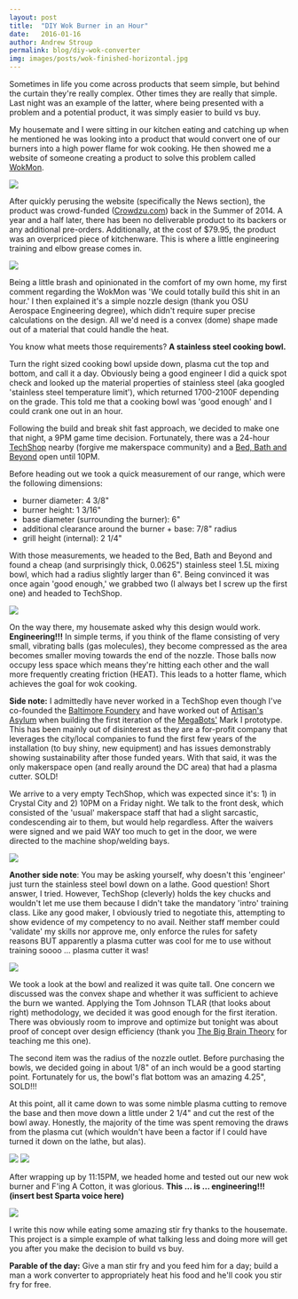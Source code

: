 ```yaml
---
layout: post
title:  "DIY Wok Burner in an Hour"
date:   2016-01-16
author: Andrew Stroup
permalink: blog/diy-wok-converter
img: images/posts/wok-finished-horizontal.jpg
---
```

Sometimes in life you come across products that seem simple, but behind the curtain they're really complex. Other times they are really that simple. Last night was an example of the latter, where being presented with a problem and a potential product, it was simply easier to build vs buy.

My housemate and I were sitting in our kitchen eating and catching up when he mentioned he was looking into a product that would convert one of our burners into a high power flame for wok cooking. He then showed me a website of someone creating a product to solve this problem called [WokMon](http://wokmon.com).

<img src="{{ baseurl }}/images/posts/wok-wokmon.jpg" class="img-responsive">

After quickly perusing the website (specifically the News section), the product was crowd-funded ([Crowdzu.com](https://www.crowdzu.com/funding/campaigns/19/wokmon/)) back in the Summer of 2014. A year and a half later, there has been no deliverable product to its backers or any additional pre-orders. Additionally, at the cost of $79.95, the product was an overpriced piece of kitchenware. This is where a little engineering training and elbow grease comes in.

<img src="{{ baseurl }}/images/posts/wok-wokmon-pricing.jpg" class="img-responsive">

Being a little brash and opinionated in the comfort of my own home, my first comment regarding the WokMon was 'We could totally build this shit in an hour.' I then explained it's a simple nozzle design (thank you OSU Aerospace Engineering degree), which didn't require super precise calculations on the design. All we'd need is a convex (dome) shape made out of a material that could handle the heat.

You know what meets those requirements? **A stainless steel cooking bowl.**

Turn the right sized cooking bowl upside down, plasma cut the top and bottom, and call it a day. Obviously being a good engineer I did a quick spot check and looked up the material properties of stainless steel (aka googled 'stainless steel temperature limit'), which returned 1700-2100F depending on the grade. This told me that a cooking bowl was 'good enough' and I could crank one out in an hour.

Following the build and break shit fast approach, we decided to make one that night, a 9PM game time decision. Fortunately, there was a 24-hour [TechShop](http://www.techshop.ws/) nearby (forgive me makerspace community) and a [Bed, Bath and Beyond](http://www.bedbathandbeyond.com/) open until 10PM.

Before heading out we took a quick measurement of our range, which were the following dimensions:

- burner diameter: 4 3/8"
- burner height: 1 3/16"
- base diameter (surrounding the burner): 6"
- additional clearance around the burner + base: 7/8" radius
- grill height (internal): 2 1/4"

With those measurements, we headed to the Bed, Bath and Beyond and found a cheap (and surprisingly thick, 0.0625") stainless steel 1.5L mixing bowl, which had a radius slightly larger than 6". Being convinced it was once again 'good enough,' we grabbed two (I always bet I screw up the first one) and headed to TechShop.

<img src="{{ baseurl }}/images/posts/wok-bowl.jpg" class="img-responsive">

On the way there, my housemate asked why this design would work. **Engineering!!!** In simple terms, if you think of the flame consisting of very small, vibrating balls (gas molecules), they become compressed as the area becomes smaller moving towards the end of the nozzle. Those balls now occupy less space which means they're hitting each other and the wall more frequently creating friction (HEAT). This leads to a hotter flame, which achieves the goal for wok cooking.

**Side note:** I admittedly have never worked in a TechShop even though I've co-founded the [Baltimore Foundery](http://bmorefoundery.com) and have worked out of [Artisan's Asylum](http://artisansasylum.com) when building the first iteration of the [MegaBots'](http://megabots.com) Mark I prototype. This has been mainly out of disinterest as they are a for-profit company that leverages the city/local companies to fund the first few years of the installation (to buy shiny, new equipment) and has issues demonstrably showing sustainability after those funded years. With that said, it was the only makerspace open (and really around the DC area) that had a plasma cutter. SOLD!

We arrive to a very empty TechShop, which was expected since it's: 1) in Crystal City and 2) 10PM on a Friday night. We talk to the front desk, which consisted of the 'usual' makerspace staff that had a slight sarcastic, condescending air to them, but would help regardless. After the waivers were signed and we paid WAY too much to get in the door, we were directed to the machine shop/welding bays.

<img src="{{ baseurl }}/images/posts/wok-techshop.jpg" class="img-responsive">

**Another side note**: You may be asking yourself, why doesn't this 'engineer' just turn the stainless steel bowl down on a lathe. Good question! Short answer, I tried. However, TechShop (cleverly) holds the key chucks and wouldn't let me use them because I didn't take the mandatory 'intro' training class. Like any good maker, I obviously tried to negotiate this, attempting to show evidence of my competency to no avail. Neither staff member could 'validate' my skills nor approve me, only enforce the rules for safety reasons BUT apparently a plasma cutter was cool for me to use without training soooo ... plasma cutter it was!

<img src="{{ baseurl }}/images/posts/wok-plasma-cutter.jpg" class="img-responsive">

We took a look at the bowl and realized it was quite tall. One concern we discussed was the convex shape and whether it was sufficient to achieve the burn we wanted. Applying the Tom Johnson TLAR (that looks about right) methodology, we decided it was good enough for the first iteration. There was obviously room to improve and optimize but tonight was about proof of concept over design efficiency (thank you [The Big Brain Theory](http://www.discovery.com/tv-shows/the-big-brain-theory/) for teaching me this one).

The second item was the radius of the nozzle outlet. Before purchasing the bowls, we decided going in about 1/8" of an inch would be a good starting point. Fortunately for us, the bowl's flat bottom was an amazing 4.25", SOLD!!!

At this point, all it came down to was some nimble plasma cutting to remove the base and then move down a little under 2 1/4" and cut the rest of the bowl away. Honestly, the majority of the time was spent removing the draws from the plasma cut (which wouldn't have been a factor if I could have turned it down on the lathe, but alas).

<img src="{{ baseurl }}/images/posts/wok-half-finished.jpg" class="img-responsive">

<img src="{{ baseurl }}/images/posts/wok-almost-finished.jpg" class="img-responsive">

After wrapping up by 11:15PM, we headed home and tested out our new wok burner and F'ing A Cotton, it was glorious. **This ... is ... engineering!!! (insert best Sparta voice here)**

<img src="{{ baseurl }}/images/posts/wok-finished-horizontal.jpg" class="img-responsive">

I write this now while eating some amazing stir fry thanks to the housemate. This project is a simple example of what talking less and doing more will get you after you make the decision to build vs buy.

**Parable of the day:** Give a man stir fry and you feed him for a day; build a man a work converter to appropriately heat his food and he'll cook you stir fry for free.




